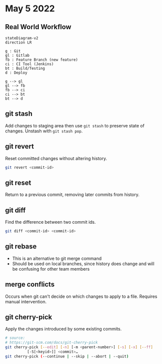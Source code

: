 # May 5 2022
## Real World Workflow
```mermaid
stateDiagram-v2
direction LR

g : Git
gl : Gitlab
fb : Feature Branch (new feature)
ci : CI Tool (Jenkins)
bt : Build/Testing
d : Deploy

g --> gl
gl --> fb
fb --> ci
ci --> bt
bt --> d
```
## git stash
Add changes to staging area then use `git stash` to preserve state of changes. Unstash with `git stash pop`.
## git revert
Reset committed changes without altering history.
```bash
git revert <commit-id>
```
## git reset
Return to a previous commit, removing later commits from history.
## git diff
Find the difference between two commit ids.
```bash
git diff <commit-id> <commit-id>
```
## git rebase
* This is an alternative to git merge command
* Should be used on local branches, since history does change and will be confusing for other team members
## merge conflicts
Occurs when git can't decide on which changes to apply to a file. Requires manual intervention.
## git cherry-pick
Apply the changes introduced by some existing commits.
```bash
# source: 
# https://git-scm.com/docs/git-cherry-pick
git cherry-pick [--edit] [-n] [-m <parent-number>] [-s] [-x] [--ff]
		  [-S[<keyid>]] <commit>…​
git cherry-pick (--continue | --skip | --abort | --quit)
```
